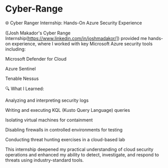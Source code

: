 # Cyber-Range

🌐 Cyber Ranger Internship: Hands-On Azure Security Experience

 ([Josh Makador's Cyber Range Internship(https://www.linkedin.com/in/joshmadakor/])  provided me hands-on experience, where I worked with key Microsoft Azure security tools including:

Microsoft Defender for Cloud

Azure Sentinel

Tenable Nessus

🔍 What I Learned:

Analyzing and interpreting security logs

Writing and executing KQL (Kusto Query Language) queries

Isolating virtual machines for containment

Disabling firewalls in controlled environments for testing

Conducting threat hunting exercises in a cloud-based lab

This internship deepened my practical understanding of cloud security operations and enhanced my ability to detect, investigate, and respond to threats using industry-standard tools.

